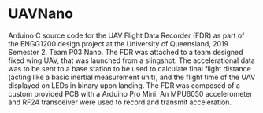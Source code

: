 # UAVNano

Arduino C source code for the UAV Flight Data Recorder (FDR) as part of the ENGG1200 design project at the University of Queensland, 2019 Semester 2. Team P03 Nano. The FDR was attached to a team designed fixed wing UAV, that was launched from a slingshot. The accelerational data was to be sent to a base station to be used to calculate final flight distance (acting like a basic inertial measurement unit), and the flight time of the UAV displayed on LEDs in binary upon landing. The FDR was composed of a custom provided PCB with a Arduino Pro Mini. An MPU6050 accelerometer and RF24 transceiver were used to record and transmit acceleration.
